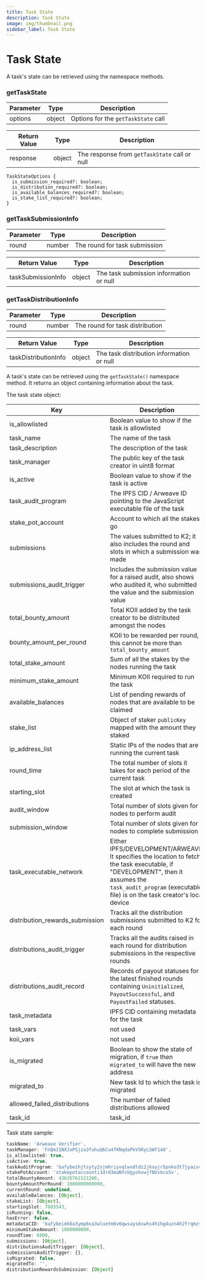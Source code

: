 ```yaml
---
title: Task State
description: Task State
image: img/thumbnail.png
sidebar_label: Task State
---
```


# Task State
A task's state can be retrieved using the namespace methods. 

### getTaskState

| Parameter | Type   | Description                        |
|-----------|--------|------------------------------------|
| options   | object | Options for the `getTaskState` call|

| Return Value | Type    | Description                                  |
|--------------|---------|----------------------------------------------|
| response     | object  | The response from `getTaskState` call or null|
```
TaskStateOptions {
  is_submission_required?: boolean;
  is_distribution_required?: boolean;
  is_available_balances_required?: boolean;
  is_stake_list_required?: boolean;
}
```

### getTaskSubmissionInfo

| Parameter | Type   | Description                   |
|-----------|--------|-------------------------------|
| round     | number    | The round for task submission |

| Return Value        | Type    | Description                                    |
|---------------------|---------|------------------------------------------------|
| taskSubmissionInfo  | object  | The task submission information or null        |


### getTaskDistributionInfo

| Parameter | Type   | Description                      |
|-----------|--------|----------------------------------|
| round     | number   | The round for task distribution  |

| Return Value          | Type    | Description                                       |
|-----------------------|---------|---------------------------------------------------|
| taskDistributionInfo  | object  | The task distribution information or null         |

A task's state can be retrieved using the `getTaskState()` namespace method. It returns an object containing information about the task. <br />

The task state object:

| Key                             | Description                                                                                                                                        |
| ------------------------------- | -------------------------------------------------------------------------------------------------------------------------------------------------- |
| is_allowlisted                  | Boolean value to show if the task is allowlisted                                                                                                   |
| task_name                       | The name of the task                                                                                                                               |
| task_description                | The description of the task                                                                                                                        |
| task_manager                    | The public key of the task creator in uint8 format                                                                                                 |
| is_active                       | Boolean value to show if the task is active                                                                                                        |
| task_audit_program              | The IPFS CID / Arweave ID pointing to the JavaScript executable file of the task                                                                   |
| stake_pot_account               | Account to which all the stakes go                                                                                                               |
| submissions                     | The values submitted to K2; it also includes the round and slots in which a submission was made                                                   |
| submissions_audit_trigger       | Includes the submission value for a raised audit, also shows who audited it, who submitted the value and the submission value |
| total_bounty_amount             | Total KOII added by the task creator to be distributed amongst the nodes                                                                          |
| bounty_amount_per_round         | KOII to be rewarded per round, this cannot be more than `total_bounty_amount`                                                                        |
| total_stake_amount              | Sum of all the stakes by the nodes running the task                                                                                               |
| minimum_stake_amount            | Minimum KOII required to run the task                                                                                                              |
| available_balances              | List of pending rewards of nodes that are available to be claimed                                                                 |
| stake_list                      | Object of staker `publicKey` mapped with the amount they staked                                                                                     |
| ip_address_list                 | Static IPs of the nodes that are running the current task                                                                                         |
| round_time                      | The total number of slots it takes for each period of the current task                                                                            |
| starting_slot                   | The slot at which the task is created                                                                                                             |
| audit_window                    | Total number of slots given for nodes to perform audit                                                                                             |
| submission_window               | Total number of slots given for nodes to complete submission                                                                                      |
| task_executable_network         | Either IPFS/DEVELOPMENT/ARWEAVE. It specifies the location to fetch the task executable, if "DEVELOPMENT", then it assumes the `task_audit_program` (executable file) is on the task creator's local device           |
| distribution_rewards_submission | Tracks all the distribution submissions submitted to K2 for each round                                                                            |
| distributions_audit_trigger     | Tracks all the audits raised in each round for distribution submissions in the respective rounds                                                  |
| distributions_audit_record      | Records of payout statuses for the latest finished rounds containing `Uninitialized`, `PayoutSuccessful`, and `PayoutFailed` statuses.             |
| task_metadata                   | IPFS CID containing metadata for the task                                                                                                 |
| task_vars                       | not used                                                                                                                                           |
| koii_vars                       | not used                                                                                                                                           |
| is_migrated                     | Boolean to show the state of migration, if `true` then `migrated_to` will have the new address                                                      |
| migrated_to                     | New task Id to which the task is migrated                                                                                                  |
| allowed_failed_distributions       | The number of failed distributions allowed                                                                                                 |
| task_id       | task_id                                                                                                 |
Task state sample:

```javascript
taskName: 'Arweave Verifier',
taskManager: 'FnQm11NXJxPSjza3fuhuQ6Cu4fKNqdaPkVSRyLSWf14d',
is_allowlisted: true,
isActive: true,
taskAuditProgram: 'bafybeihjtsyty2sjmhriyvqlwxdldz2jkoyjr5pnko3t7jyais4kpgcdhm',
stakePotAccount: 'stakepotaccounti1drd3maNYcUgyohxwjfNVskco5v',
totalBountyAmount: 43635761521266,
bountyAmountPerRound: 1000000000000,
currentRound: undefined,
availableBalances: [Object],
stakeList: [Object],
startingSlot: 7603543,
isRunning: false,
hasError: false,
metadataCID: 'bafybeiek6a3ymp6xa3wluetm6v6qwsays6swhs4hihg4uzn4h2frqmzsui',
minimumStakeAmount: 1900000000,
roundTime: 6000,
submissions: [Object],
distributionsAuditTrigger: [Object],
submissionsAuditTrigger: {},
isMigrated: false,
migratedTo: '',
distributionRewardsSubmission: [Object]
```

